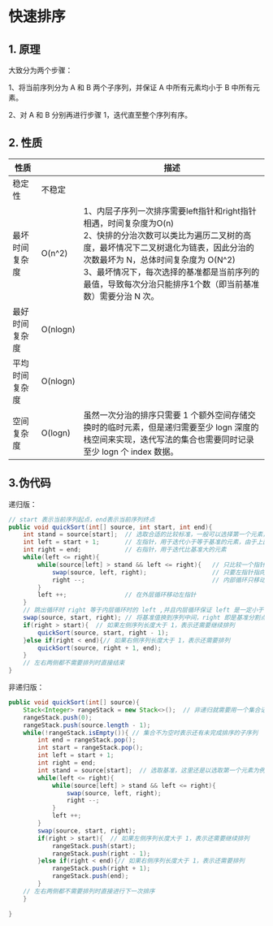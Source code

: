 # 快速排序

## 1. 原理

大致分为两个步骤：

1、将当前序列分为 A 和 B 两个子序列，并保证 A 中所有元素均小于 B 中所有元素。

2、对 A 和 B 分别再进行步骤 1，迭代直至整个序列有序。



## 2. 性质

| 性质           |          | 描述                                                         |
| -------------- | -------- | ------------------------------------------------------------ |
| 稳定性         | 不稳定   |                                                              |
| 最坏时间复杂度 | O(n^2)   | 1、内层子序列一次排序需要left指针和right指针相遇，时间复杂度为O(n)<br />2、快排的分治次数可以类比为遍历二叉树的高度，最坏情况下二叉树退化为链表，因此分治的次数最坏为 N，总体时间复杂度为 O(N^2)<br />3、最坏情况下，每次选择的基准都是当前序列的最值，导致每次分治只能排序1个数（即当前基准数）需要分治 N 次。 |
| 最好时间复杂度 | O(nlogn) |                                                              |
| 平均时间复杂度 | O(nlogn) |                                                              |
| 空间复杂度     | O(logn)  | 虽然一次分治的排序只需要 1 个额外空间存储交换时的临时元素，但是递归需要至少 logn 深度的栈空间来实现，迭代写法的集合也需要同时记录至少 logn 个 index 数据。 |

## 3.伪代码

递归版：

```java
// start 表示当前序列起点，end表示当前序列终点
public void quickSort(int[] source, int start, int end){
    int stand = source[start]; 	// 选取合适的比较标准，一般可以选择第一个元素，或者优化一下，选择 第一个元素/最后一个元素/中间一个元素 这三者的中位数
    int left = start + 1;		// 左指针，用于迭代小于等于基准的元素，由于上面将第一个元素作为基准元素，所以从 start + 1 开始
    int right = end;			// 右指针，用于迭代比基准大的元素
    while(left <= right){
        while(source[left] > stand && left <= right){ 	// 只比较一个指针所指元素的大小
            swap(source, left, right);					// 只要左指针指向的元素比基准大就和右指针处的元素互换，这样就可以保证右侧一定比基准大
        	right --;									// 内部循环只移动右指针，保证内循环结束时右指针右侧都是比基准大的值，同时当前左指针处元素一定小于基准
        }
        left ++;				// 在外层循环移动左指针
    }
    // 跳出循环时 right 等于内层循环时的 left ,并且内层循环保证 left 是一定小于等于基准而且 right + 1 一定大于基准，因此可以直接 swap 当前 right 和基准元素
    swap(source, start, right);	// 将基准值换到序列中间，right 即是基准分割点
    if(right > start){	// 如果左侧序列长度大于 1，表示还需要继续排列
        quickSort(source, start, right - 1);
    }else if(right < end){// 如果右侧序列长度大于 1，表示还需要排列
        quickSort(source, right + 1, end);
    }
    // 左右两侧都不需要排列时直接结束
}
```



非递归版：

```java
public void quickSort(int[] source){
    Stack<Integer> rangeStack = new Stack<>();	// 非递归就需要用一个集合记录未排序子序列的start和end
    rangeStack.push(0);
    rangeStack.push(source.length - 1);
    while(!rangeStack.isEmpty()){ // 集合不为空时表示还有未完成排序的子序列
        int end = rangeStack.pop();
        int start = rangeStack.pop();
        int left = start + 1;
        int right = end;
        int stand = source[start];	// 选取基准，这里还是以选取第一个元素为例
        while(left <= right){
        	while(source[left] > stand && left <= right){ 	
            	swap(source, left, right);					
        		right --;									
        	}
        	left ++;				
    	}
    	swap(source, start, right);
    	if(right > start){	// 如果左侧序列长度大于 1，表示还需要继续排列
        	rangeStack.push(start);
            rangeStack.push(right - 1);
    	}else if(right < end){// 如果右侧序列长度大于 1，表示还需要排列
        	rangeStack.push(right + 1);
            rangeStack.push(end);
    	}
    // 左右两侧都不需要排列时直接进行下一次排序
    }
    
}
```

